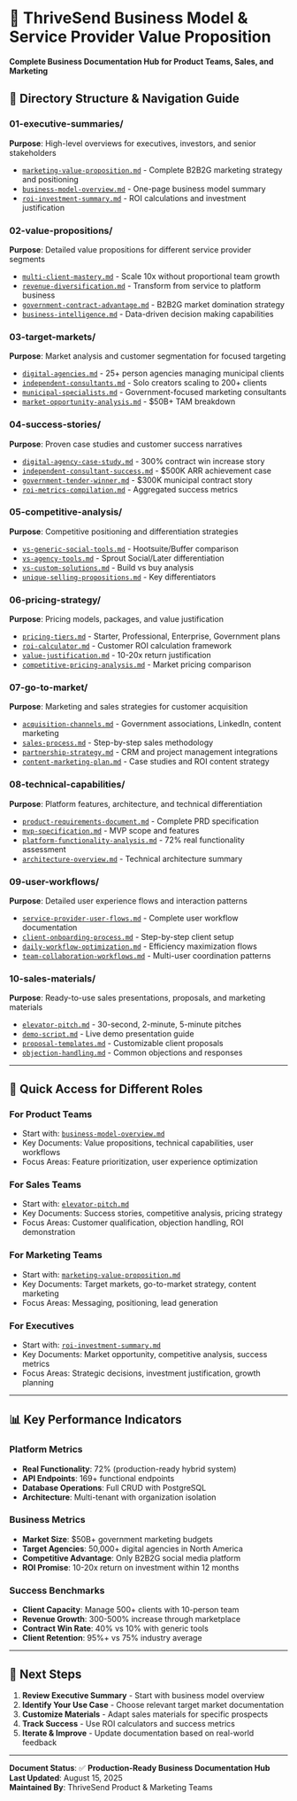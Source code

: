 # 🚀 ThriveSend Business Model & Service Provider Value Proposition

**Complete Business Documentation Hub for Product Teams, Sales, and Marketing**

## 📁 Directory Structure & Navigation Guide

### **01-executive-summaries/**
**Purpose**: High-level overviews for executives, investors, and senior stakeholders
- [`marketing-value-proposition.md`](./01-executive-summaries/marketing-value-proposition.md) - Complete B2B2G marketing strategy and positioning
- [`business-model-overview.md`](./01-executive-summaries/business-model-overview.md) - One-page business model summary
- [`roi-investment-summary.md`](./01-executive-summaries/roi-investment-summary.md) - ROI calculations and investment justification

### **02-value-propositions/**
**Purpose**: Detailed value propositions for different service provider segments
- [`multi-client-mastery.md`](./02-value-propositions/multi-client-mastery.md) - Scale 10x without proportional team growth
- [`revenue-diversification.md`](./02-value-propositions/revenue-diversification.md) - Transform from service to platform business
- [`government-contract-advantage.md`](./02-value-propositions/government-contract-advantage.md) - B2B2G market domination strategy
- [`business-intelligence.md`](./02-value-propositions/business-intelligence.md) - Data-driven decision making capabilities

### **03-target-markets/**
**Purpose**: Market analysis and customer segmentation for focused targeting
- [`digital-agencies.md`](./03-target-markets/digital-agencies.md) - 25+ person agencies managing municipal clients
- [`independent-consultants.md`](./03-target-markets/independent-consultants.md) - Solo creators scaling to 200+ clients
- [`municipal-specialists.md`](./03-target-markets/municipal-specialists.md) - Government-focused marketing consultants
- [`market-opportunity-analysis.md`](./03-target-markets/market-opportunity-analysis.md) - $50B+ TAM breakdown

### **04-success-stories/**
**Purpose**: Proven case studies and customer success narratives
- [`digital-agency-case-study.md`](./04-success-stories/digital-agency-case-study.md) - 300% contract win increase story
- [`independent-consultant-success.md`](./04-success-stories/independent-consultant-success.md) - $500K ARR achievement case
- [`government-tender-winner.md`](./04-success-stories/government-tender-winner.md) - $300K municipal contract story
- [`roi-metrics-compilation.md`](./04-success-stories/roi-metrics-compilation.md) - Aggregated success metrics

### **05-competitive-analysis/**
**Purpose**: Competitive positioning and differentiation strategies
- [`vs-generic-social-tools.md`](./05-competitive-analysis/vs-generic-social-tools.md) - Hootsuite/Buffer comparison
- [`vs-agency-tools.md`](./05-competitive-analysis/vs-agency-tools.md) - Sprout Social/Later differentiation
- [`vs-custom-solutions.md`](./05-competitive-analysis/vs-custom-solutions.md) - Build vs buy analysis
- [`unique-selling-propositions.md`](./05-competitive-analysis/unique-selling-propositions.md) - Key differentiators

### **06-pricing-strategy/**
**Purpose**: Pricing models, packages, and value justification
- [`pricing-tiers.md`](./06-pricing-strategy/pricing-tiers.md) - Starter, Professional, Enterprise, Government plans
- [`roi-calculator.md`](./06-pricing-strategy/roi-calculator.md) - Customer ROI calculation framework
- [`value-justification.md`](./06-pricing-strategy/value-justification.md) - 10-20x return justification
- [`competitive-pricing-analysis.md`](./06-pricing-strategy/competitive-pricing-analysis.md) - Market pricing comparison

### **07-go-to-market/**
**Purpose**: Marketing and sales strategies for customer acquisition
- [`acquisition-channels.md`](./07-go-to-market/acquisition-channels.md) - Government associations, LinkedIn, content marketing
- [`sales-process.md`](./07-go-to-market/sales-process.md) - Step-by-step sales methodology
- [`partnership-strategy.md`](./07-go-to-market/partnership-strategy.md) - CRM and project management integrations
- [`content-marketing-plan.md`](./07-go-to-market/content-marketing-plan.md) - Case studies and ROI content strategy

### **08-technical-capabilities/**
**Purpose**: Platform features, architecture, and technical differentiation
- [`product-requirements-document.md`](./08-technical-capabilities/product-requirements-document.md) - Complete PRD specification
- [`mvp-specification.md`](./08-technical-capabilities/mvp-specification.md) - MVP scope and features
- [`platform-functionality-analysis.md`](./08-technical-capabilities/platform-functionality-analysis.md) - 72% real functionality assessment
- [`architecture-overview.md`](./08-technical-capabilities/architecture-overview.md) - Technical architecture summary

### **09-user-workflows/**
**Purpose**: Detailed user experience flows and interaction patterns
- [`service-provider-user-flows.md`](./09-user-workflows/service-provider-user-flows.md) - Complete user workflow documentation
- [`client-onboarding-process.md`](./09-user-workflows/client-onboarding-process.md) - Step-by-step client setup
- [`daily-workflow-optimization.md`](./09-user-workflows/daily-workflow-optimization.md) - Efficiency maximization flows
- [`team-collaboration-workflows.md`](./09-user-workflows/team-collaboration-workflows.md) - Multi-user coordination patterns

### **10-sales-materials/**
**Purpose**: Ready-to-use sales presentations, proposals, and marketing materials
- [`elevator-pitch.md`](./10-sales-materials/elevator-pitch.md) - 30-second, 2-minute, 5-minute pitches
- [`demo-script.md`](./10-sales-materials/demo-script.md) - Live demo presentation guide
- [`proposal-templates.md`](./10-sales-materials/proposal-templates.md) - Customizable client proposals
- [`objection-handling.md`](./10-sales-materials/objection-handling.md) - Common objections and responses

---

## 🎯 Quick Access for Different Roles

### **For Product Teams**
- Start with: [`business-model-overview.md`](./01-executive-summaries/business-model-overview.md)
- Key Documents: Value propositions, technical capabilities, user workflows
- Focus Areas: Feature prioritization, user experience optimization

### **For Sales Teams**
- Start with: [`elevator-pitch.md`](./10-sales-materials/elevator-pitch.md)
- Key Documents: Success stories, competitive analysis, pricing strategy
- Focus Areas: Customer qualification, objection handling, ROI demonstration

### **For Marketing Teams**
- Start with: [`marketing-value-proposition.md`](./01-executive-summaries/marketing-value-proposition.md)
- Key Documents: Target markets, go-to-market strategy, content marketing
- Focus Areas: Messaging, positioning, lead generation

### **For Executives**
- Start with: [`roi-investment-summary.md`](./01-executive-summaries/roi-investment-summary.md)
- Key Documents: Market opportunity, competitive analysis, success metrics
- Focus Areas: Strategic decisions, investment justification, growth planning

---

## 📊 Key Performance Indicators

### **Platform Metrics**
- **Real Functionality**: 72% (production-ready hybrid system)
- **API Endpoints**: 169+ functional endpoints
- **Database Operations**: Full CRUD with PostgreSQL
- **Architecture**: Multi-tenant with organization isolation

### **Business Metrics**
- **Market Size**: $50B+ government marketing budgets
- **Target Agencies**: 50,000+ digital agencies in North America
- **Competitive Advantage**: Only B2B2G social media platform
- **ROI Promise**: 10-20x return on investment within 12 months

### **Success Benchmarks**
- **Client Capacity**: Manage 500+ clients with 10-person team
- **Revenue Growth**: 300-500% increase through marketplace
- **Contract Win Rate**: 40% vs 10% with generic tools
- **Client Retention**: 95%+ vs 75% industry average

---

## 🚀 Next Steps

1. **Review Executive Summary** - Start with business model overview
2. **Identify Your Use Case** - Choose relevant target market documentation
3. **Customize Materials** - Adapt sales materials for specific prospects
4. **Track Success** - Use ROI calculators and success metrics
5. **Iterate & Improve** - Update documentation based on real-world feedback

---

**Document Status**: ✅ **Production-Ready Business Documentation Hub**  
**Last Updated**: August 15, 2025  
**Maintained By**: ThriveSend Product & Marketing Teams